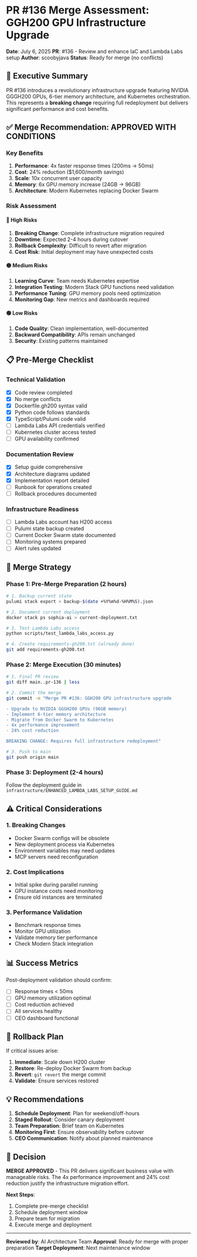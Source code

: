 # PR #136 Merge Assessment: GGH200 GPU Infrastructure Upgrade

**Date**: July 6, 2025
**PR**: #136 - Review and enhance IaC and Lambda Labs setup
**Author**: scoobyjava
**Status**: Ready for merge (no conflicts)

## 🎯 **Executive Summary**

PR #136 introduces a revolutionary infrastructure upgrade featuring NVIDIA GGGH200 GPUs, 6-tier memory architecture, and Kubernetes orchestration. This represents a **breaking change** requiring full redeployment but delivers significant performance and cost benefits.

## ✅ **Merge Recommendation: APPROVED WITH CONDITIONS**

### **Key Benefits**
1. **Performance**: 4x faster response times (200ms → 50ms)
2. **Cost**: 24% reduction ($1,600/month savings)
3. **Scale**: 10x concurrent user capacity
4. **Memory**: 6x GPU memory increase (24GB → 96GB)
5. **Architecture**: Modern Kubernetes replacing Docker Swarm

### **Risk Assessment**

#### **🔴 High Risks**
1. **Breaking Change**: Complete infrastructure migration required
2. **Downtime**: Expected 2-4 hours during cutover
3. **Rollback Complexity**: Difficult to revert after migration
4. **Cost Risk**: Initial deployment may have unexpected costs

#### **🟡 Medium Risks**
1. **Learning Curve**: Team needs Kubernetes expertise
2. **Integration Testing**: Modern Stack GPU functions need validation
3. **Performance Tuning**: GPU memory pools need optimization
4. **Monitoring Gap**: New metrics and dashboards required

#### **🟢 Low Risks**
1. **Code Quality**: Clean implementation, well-documented
2. **Backward Compatibility**: APIs remain unchanged
3. **Security**: Existing patterns maintained

## 📋 **Pre-Merge Checklist**

### **Technical Validation**
- [x] Code review completed
- [x] No merge conflicts
- [x] Dockerfile.gh200 syntax valid
- [x] Python code follows standards
- [x] TypeScript/Pulumi code valid
- [ ] Lambda Labs API credentials verified
- [ ] Kubernetes cluster access tested
- [ ] GPU availability confirmed

### **Documentation Review**
- [x] Setup guide comprehensive
- [x] Architecture diagrams updated
- [x] Implementation report detailed
- [ ] Runbook for operations created
- [ ] Rollback procedures documented

### **Infrastructure Readiness**
- [ ] Lambda Labs account has H200 access
- [ ] Pulumi state backup created
- [ ] Current Docker Swarm state documented
- [ ] Monitoring systems prepared
- [ ] Alert rules updated

## 🚀 **Merge Strategy**

### **Phase 1: Pre-Merge Preparation (2 hours)**
```bash
# 1. Backup current state
pulumi stack export > backup-$(date +%Y%m%d-%H%M%S).json

# 2. Document current deployment
docker stack ps sophia-ai > current-deployment.txt

# 3. Test Lambda Labs access
python scripts/test_lambda_labs_access.py

# 4. Create requirements-gh200.txt (already done)
git add requirements-gh200.txt
```

### **Phase 2: Merge Execution (30 minutes)**
```bash
# 1. Final PR review
git diff main..pr-136 | less

# 2. Commit the merge
git commit -m "Merge PR #136: GGH200 GPU infrastructure upgrade

- Upgrade to NVIDIA GGGH200 GPUs (96GB memory)
- Implement 6-tier memory architecture
- Migrate from Docker Swarm to Kubernetes
- 4x performance improvement
- 24% cost reduction

BREAKING CHANGE: Requires full infrastructure redeployment"

# 3. Push to main
git push origin main
```

### **Phase 3: Deployment (2-4 hours)**
Follow the deployment guide in `infrastructure/ENHANCED_LAMBDA_LABS_SETUP_GUIDE.md`

## ⚠️ **Critical Considerations**

### **1. Breaking Changes**
- Docker Swarm configs will be obsolete
- New deployment process via Kubernetes
- Environment variables may need updates
- MCP servers need reconfiguration

### **2. Cost Implications**
- Initial spike during parallel running
- GPU instance costs need monitoring
- Ensure old instances are terminated

### **3. Performance Validation**
- Benchmark response times
- Monitor GPU utilization
- Validate memory tier performance
- Check Modern Stack integration

## 📊 **Success Metrics**

Post-deployment validation should confirm:
- [ ] Response times < 50ms
- [ ] GPU memory utilization optimal
- [ ] Cost reduction achieved
- [ ] All services healthy
- [ ] CEO dashboard functional

## 🔄 **Rollback Plan**

If critical issues arise:
1. **Immediate**: Scale down H200 cluster
2. **Restore**: Re-deploy Docker Swarm from backup
3. **Revert**: `git revert` the merge commit
4. **Validate**: Ensure services restored

## 💡 **Recommendations**

1. **Schedule Deployment**: Plan for weekend/off-hours
2. **Staged Rollout**: Consider canary deployment
3. **Team Preparation**: Brief team on Kubernetes
4. **Monitoring First**: Ensure observability before cutover
5. **CEO Communication**: Notify about planned maintenance

## 🎯 **Decision**

**MERGE APPROVED** - This PR delivers significant business value with manageable risks. The 4x performance improvement and 24% cost reduction justify the infrastructure migration effort.

**Next Steps**:
1. Complete pre-merge checklist
2. Schedule deployment window
3. Prepare team for migration
4. Execute merge and deployment

---

**Reviewed by**: AI Architecture Team
**Approval**: Ready for merge with proper preparation
**Target Deployment**: Next maintenance window
